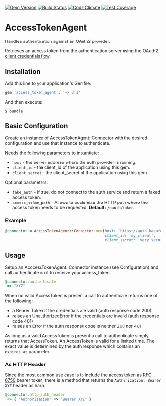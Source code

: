 [![Gem Version](https://badge.fury.io/rb/access_token_agent.svg)](https://badge.fury.io/rb/access_token_agent)
[![Build Status](https://travis-ci.org/kaeuferportal/access_token_agent.svg?branch=master)](https://travis-ci.org/kaeuferportal/access_token_agent)
[![Code Climate](https://codeclimate.com/github/kaeuferportal/access_token_agent/badges/gpa.svg)](https://codeclimate.com/github/kaeuferportal/access_token_agent)
[![Test Coverage](https://codeclimate.com/github/kaeuferportal/access_token_agent/badges/coverage.svg)](https://codeclimate.com/github/kaeuferportal/access_token_agent/coverage)

# AccessTokenAgent

Handles authentication against an OAuth2 provider.

Retrieves an access token from the authentication server using the
OAuth2 [client credentials flow](https://tools.ietf.org/html/rfc6749#section-4.4).

## Installation

Add this line to your application's Gemfile:

```ruby
gem 'access_token_agent', '~> 3.1'
```

And then execute:

    $ bundle

## Basic Configuration

Create an instance of AccessTokenAgent::Connector with the desired
configuration and use that instance to authenticate.

Needs the following parameters to instantiate:

* `host` - the server address where the auth provider is running.
* `client_id` - the client_id of the application using this gem.
* `client_secret` - the client_secret of the application using this gem.

Optional parameters:

* `fake_auth` - if true, do not connect to the auth service and return
   a faked access token.
* `access_token_path` - Allows to customize the HTTP path where the
  access token needs to be requested.
  **Default:** `/oauth/token`

### Example

```ruby
@connector = AccessTokenAgent::Connector.new(host: 'https://auth.kaeuferportal.de',
                                             client_id: 'my_client',
                                             client_secret: 'very_secure_and_secret')
```

## Usage

Setup an AcccessTokenAgent::Connector instance (see Configuration) and call
authenticate on it to receive your access_token.

```ruby
@connector.authenticate
 => "XYZ"
```

When no valid AccessToken is present a call to authenticate returns one of the
following:
 - a Bearer Token if the credentials are valid (auth response code 200)
 - raises an UnauthorizedError if the credentials are invalid (auth response
   code 401)
 - raises an Error if the auth response code is neither 200 nor 401

As long as a valid AccessToken is present a call to authenticate simply returns
that AccessToken. An AccessToken is valid for a limited time. The exact value is
determined by the auth response which contains an `expires_at` parameter.

### As HTTP Header

Since the most common use case is to include the access token as [RFC 6750](https://tools.ietf.org/html/rfc6750) bearer token, there is a method that returns the `Authorization: Bearer XYZ` header as hash:

```ruby
@connector.http_auth_header
 => { "Authorization" => "Bearer XYZ" } 
```
